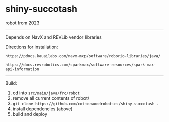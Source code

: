 # shiny-succotash
robot from 2023
__________________________________________
Depends on NavX and REVLib vendor libraries

Directions for installation:

`
https://pdocs.kauailabs.com/navx-mxp/software/roborio-libraries/java/
`

`
https://docs.revrobotics.com/sparkmax/software-resources/spark-max-api-information
`
__________________________________________
Build:

1. cd into `src/main/java/frc/robot`
2. remove all current contents of robot/
3. `git clone https://github.com/cottonwoodrobotics/shiny-succotash .`
4. install dependencies (above)
5. build and deploy
